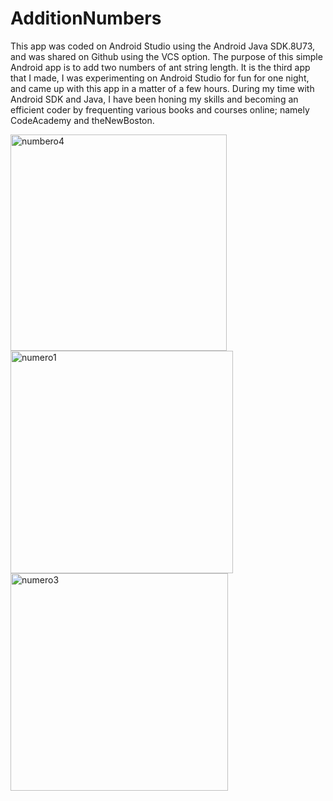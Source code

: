 # AdditionNumbers

This app was coded on Android Studio using the Android Java SDK.8U73, and was shared on Github using the VCS option.  The purpose of this simple Android app is to add two numbers of ant string length. It is the third app that I made, I was experimenting on Android Studio for fun for one night, and came up with this app in a matter of a few hours. During my time with Android SDK and Java, I have been honing my skills and becoming an efficient coder by frequenting various books and courses online; namely CodeAcademy and theNewBoston.

<img width="346" alt="numbero4" src="https://cloud.githubusercontent.com/assets/16159880/13623230/0bcce34a-e573-11e5-9f36-334cee0623fa.PNG">
<img width="356" alt="numero1" src="https://cloud.githubusercontent.com/assets/16159880/13623231/0cb315c2-e573-11e5-9db1-2698a966da1e.PNG">
<img width="348" alt="numero3" src="https://cloud.githubusercontent.com/assets/16159880/13623232/0df4fd38-e573-11e5-8e64-113df09d0619.PNG">
